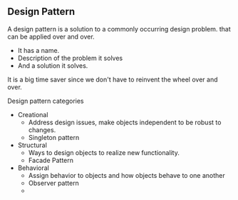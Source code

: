 ## Design Pattern

A design pattern is a solution to a commonly occurring design problem. that can be applied over and over.

- It has a name.
- Description of the problem it solves 
- And a solution it solves.


It is a big time saver since we don't have to reinvent the wheel over and over.

Design pattern categories
- Creational
	- Address design issues, make objects independent to be robust to changes.
	- Singleton pattern
- Structural
	- Ways to design objects to realize new functionality.
	- Facade Pattern
- Behavioral
	- Assign behavior to objects and how objects behave to one another
	- Observer pattern
	- 